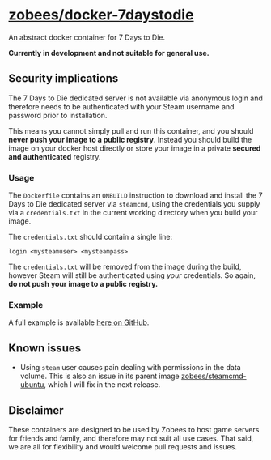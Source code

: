 # [zobees/docker-7daystodie](https://hub.docker.com/r/zobees/7daystodie/)

An abstract docker container for 7 Days to Die.

**Currently in development and not suitable for general use.**

## Security implications

The 7 Days to Die dedicated server is not available via anonymous login and therefore needs to be authenticated with your Steam username and password prior to installation.

This means you cannot simply pull and run this container, and you should **never push your image to a public registry**.  Instead you should build the image on your docker host directly or store your image in a private **secured and authenticated** registry.

### Usage

The `Dockerfile` contains an `ONBUILD` instruction to download and install the 7 Days to Die dedicated server via `steamcmd`, using the credentials you supply via a `credentials.txt` in the current working directory when you build your image.

The `credentials.txt` should contain a single line:

    login <mysteamuser> <mysteampass>

The `credentials.txt` will be removed from the image during the build, however Steam will still be authenticated using _your_ credentials.  So again, **do not push your image to a public registry.**

### Example

A full example is available [here on GitHub](https://github.com/zobees/docker-7daystodie-example).

## Known issues

 * Using `steam` user causes pain dealing with permissions in the data volume.  This is also an issue in its parent image [zobees/steamcmd-ubuntu](https://hub.docker.com/r/zobees/steamcmd-ubuntu/), which I will fix in the next release.

## Disclaimer

These containers are designed to be used by Zobees to host game servers for friends and family, and therefore may not suit all use cases.  That said, we are all for flexibility and would welcome pull requests and issues.
